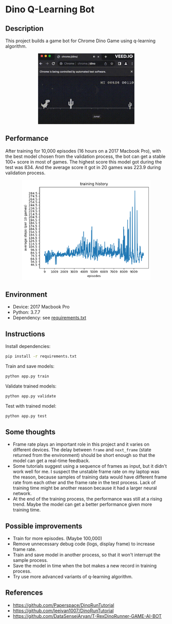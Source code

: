 # Dino Q-Learning Bot

## Description

This project builds a game bot for Chrome Dino Game using q-learning algorithm.

<p align="center">
  <img src="assets/gameplay.gif" width="300">
</p>

## Performance

After training for 10,000 episodes (16 hours on a 2017 Macbook Pro), with the best model chosen from the validation process, the bot can get a stable 100+ score in most of games. The highest score this model got during the test was 834. And the average score it got in 20 games was 223.9 during validation process.

<p align="center">
  <img src="assets/train_history.png" width="400">
</p>

## Environment

- Device: 2017 Macbook Pro
- Python: 3.7.7
- Dependency: see [requirements.txt](requirements.txt)

## Instructions

Install dependencies:

```bash
pip install -r requirements.txt
```

Train and save models:

```python
python app.py train
```

Validate trained models:

```python
python app.py validate
```

Test with trained model:

```python
python app.py test
```

## Some thoughts

- Frame rate plays an important role in this project and it varies on different devices. The delay between `frame` and `next_frame` (state returned from the environment) should be short enough so that the model can get a real-time feedback.
- Some tutorials suggest using a sequence of frames as input, but it didn't work well for me. I suspect the unstable frame rate on my laptop was the reason, because samples of training data would have different frame rate from each other and the frame rate in the test process. Lack of training time might be another reason because it had a larger neural network.
- At the end of the training process, the performance was still at a rising trend. Maybe the model can get a better performance given more training time.

## Possible improvements

- Train for more episodes. (Maybe 100,000)
- Remove unnecessary debug code (logs, display frame) to increase frame rate.
- Train and save model in another process, so that it won't interrupt the sample process.
- Save the model in time when the bot makes a new record in training process.
- Try use more advanced variants of q-learning algorithm.

## References

- https://github.com/Paperspace/DinoRunTutorial
- https://github.com/leeivan1007/DinoRunTutorial
- https://github.com/DataSenseiAryan/T-RexDinoRunner-GAME-AI-BOT
